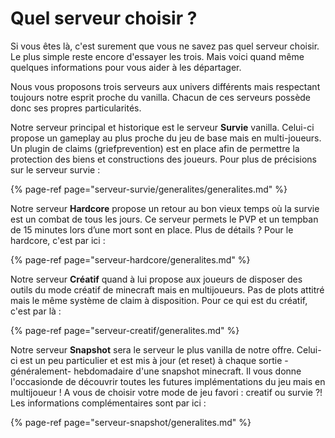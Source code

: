 # Quel serveur choisir ?

Si vous êtes là, c'est surement que vous ne savez pas quel serveur choisir.  
Le plus simple reste encore d'essayer les trois. Mais voici quand même quelques informations pour vous aider à les départager.

Nous vous proposons trois serveurs aux univers différents mais respectant toujours notre esprit proche du vanilla. Chacun de ces serveurs possède donc ses propres particularités.

Notre serveur principal et historique est le serveur **Survie** vanilla. Celui-ci propose un gameplay au plus proche du jeu de base mais en multi-joueurs. Un plugin de claims \(griefprevention\) est en place afin de permettre la protection des biens et constructions des joueurs. Pour plus de précisions sur le serveur survie :

{% page-ref page="serveur-survie/generalites/generalites.md" %}

Notre serveur **Hardcore** propose un retour au bon vieux temps où la survie est un combat de tous les jours. Ce serveur permets le PVP et un tempban de 15 minutes lors d’une mort sont en place. Plus de détails ? Pour le hardcore, c'est par ici :

{% page-ref page="serveur-hardcore/generalites.md" %}

Notre serveur **Créatif** quand à lui propose aux joueurs de disposer des outils du mode créatif de minecraft mais en multijoueurs. Pas de plots attitré mais le même système de claim à disposition. Pour ce qui est du créatif, c'est par là :

{% page-ref page="serveur-creatif/generalites.md" %}

Notre serveur **Snapshot** sera le serveur le plus vanilla de notre offre. Celui-ci est un peu particulier et est  mis à jour \(et reset\) à chaque sortie -généralement- hebdomadaire d'une snapshot minecraft. Il vous donne l'occasionde de découvrir toutes les futures implémentations du jeu mais en multijoueur ! A vous de choisir votre mode de jeu favori : creatif ou survie ?! Les informations complémentaires sont par ici : 

{% page-ref page="serveur-snapshot/generalites.md" %}

